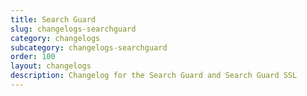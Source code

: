 ```yaml
---
title: Search Guard
slug: changelogs-searchguard
category: changelogs
subcategory: changelogs-searchguard
order: 100
layout: changelogs
description: Changelog for the Search Guard and Search Guard SSL
---
```


<!---
Copyright 2020 floragunn GmbH
-->